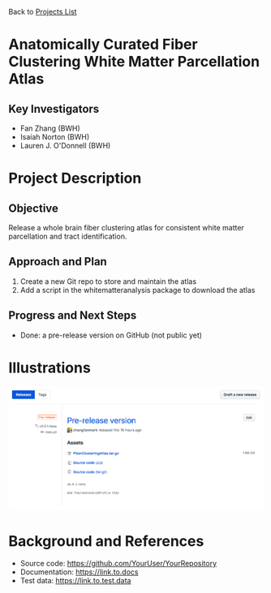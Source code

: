 Back to [Projects List](../../README.md#ProjectsList)

# Anatomically Curated Fiber Clustering White Matter Parcellation Atlas

## Key Investigators

- Fan Zhang (BWH)
- Isaiah Norton (BWH)
- Lauren J. O'Donnell (BWH)

# Project Description

## Objective

Release a whole brain fiber clustering atlas for consistent white matter parcellation and tract identification.

## Approach and Plan

1. Create a new Git repo to store and maintain the atlas
2. Add a script in the whitematteranalysis package to download the atlas

## Progress and Next Steps

- Done: a pre-release version on GitHub (not public yet)

<!--Describe progress and next steps in a few bullet points as you are making progress.-->

# Illustrations

<!--Add pictures and links to videos that demonstrate what has been accomplished.-->

![Screenshot](screenshot.png)

# Background and References

<!--Use this space for information that may help people better understand your project, like links to papers, source code, or data.-->

- Source code: https://github.com/YourUser/YourRepository
- Documentation: https://link.to.docs
- Test data: https://link.to.test.data
